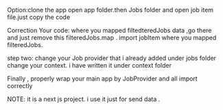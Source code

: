 Option:clone the app 
open app folder.then Jobs folder and open job item file.just copy the code

Correction Your code:
where you mapped filtedteredJobs data ,go there and just remove this filteredJobs.map .
import jobItem where you mapped filteredJobs.

step two: 
change your Job provider that i already added  under jobs folder
change your context. i have written it under context folder

Finally , properly wrap your main app by JobProvider and all import correctly

NOTE: it is a next js project. i use it just for send data .
